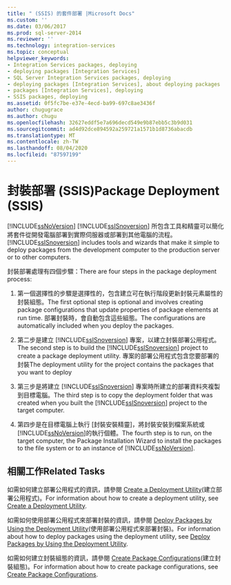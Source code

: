 ```yaml
---
title: " (SSIS) 的套件部署 |Microsoft Docs"
ms.custom: ''
ms.date: 03/06/2017
ms.prod: sql-server-2014
ms.reviewer: ''
ms.technology: integration-services
ms.topic: conceptual
helpviewer_keywords:
- Integration Services packages, deploying
- deploying packages [Integration Services]
- SQL Server Integration Services packages, deploying
- deploying packages [Integration Services], about deploying packages
- packages [Integration Services], deploying
- SSIS packages, deploying
ms.assetid: 0f5fc7be-e37e-4ecd-ba99-697c8ae3436f
author: chugugrace
ms.author: chugu
ms.openlocfilehash: 32627eddf5e7a696decd549e9b87ebb5c3b9d031
ms.sourcegitcommit: ad4d92dce894592a259721a1571b1d8736abacdb
ms.translationtype: MT
ms.contentlocale: zh-TW
ms.lasthandoff: 08/04/2020
ms.locfileid: "87597199"
---
```

# <a name="package-deployment-ssis"></a><span data-ttu-id="67ede-102">封裝部署 (SSIS)</span><span class="sxs-lookup"><span data-stu-id="67ede-102">Package Deployment (SSIS)</span></span>
  [!INCLUDE[ssNoVersion](../../includes/ssnoversion-md.md)] <span data-ttu-id="67ede-103">[!INCLUDE[ssISnoversion](../../includes/ssisnoversion-md.md)] 所包含工具和精靈可以簡化將套件從開發電腦部署到實際伺服器或部署到其他電腦的流程。</span><span class="sxs-lookup"><span data-stu-id="67ede-103">[!INCLUDE[ssISnoversion](../../includes/ssisnoversion-md.md)] includes tools and wizards that make it simple to deploy packages from the development computer to the production server or to other computers.</span></span>  
  
 <span data-ttu-id="67ede-104">封裝部署處理有四個步驟：</span><span class="sxs-lookup"><span data-stu-id="67ede-104">There are four steps in the package deployment process:</span></span>  
  
1.  <span data-ttu-id="67ede-105">第一個選擇性的步驟是選擇性的，包含建立可在執行階段更新封裝元素屬性的封裝組態。</span><span class="sxs-lookup"><span data-stu-id="67ede-105">The first optional step is optional and involves creating package configurations that update properties of package elements at run time.</span></span> <span data-ttu-id="67ede-106">部署封裝時，會自動包含這些組態。</span><span class="sxs-lookup"><span data-stu-id="67ede-106">The configurations are automatically included when you deploy the packages.</span></span>  
  
2.  <span data-ttu-id="67ede-107">第二步是建立 [!INCLUDE[ssISnoversion](../../includes/ssisnoversion-md.md)] 專案，以建立封裝部署公用程式。</span><span class="sxs-lookup"><span data-stu-id="67ede-107">The second step is to build the [!INCLUDE[ssISnoversion](../../includes/ssisnoversion-md.md)] project to create a package deployment utility.</span></span> <span data-ttu-id="67ede-108">專案的部署公用程式包含您要部署的封裝</span><span class="sxs-lookup"><span data-stu-id="67ede-108">The deployment utility for the project contains the packages that you want to deploy</span></span>  
  
3.  <span data-ttu-id="67ede-109">第三步是將建立 [!INCLUDE[ssISnoversion](../../includes/ssisnoversion-md.md)] 專案時所建立的部署資料夾複製到目標電腦。</span><span class="sxs-lookup"><span data-stu-id="67ede-109">The third step is to copy the deployment folder that was created when you built the [!INCLUDE[ssISnoversion](../../includes/ssisnoversion-md.md)] project to the target computer.</span></span>  
  
4.  <span data-ttu-id="67ede-110">第四步是在目標電腦上執行 [封裝安裝精靈]，將封裝安裝到檔案系統或 [!INCLUDE[ssNoVersion](../../includes/ssnoversion-md.md)]的執行個體。</span><span class="sxs-lookup"><span data-stu-id="67ede-110">The fourth step is to run, on the target computer, the Package Installation Wizard to install the packages to the file system or to an instance of [!INCLUDE[ssNoVersion](../../includes/ssnoversion-md.md)].</span></span>  
  
## <a name="related-tasks"></a><span data-ttu-id="67ede-111">相關工作</span><span class="sxs-lookup"><span data-stu-id="67ede-111">Related Tasks</span></span>  
 <span data-ttu-id="67ede-112">如需如何建立部署公用程式的資訊，請參閱 [Create a Deployment Utility](../create-a-deployment-utility.md)(建立部署公用程式)。</span><span class="sxs-lookup"><span data-stu-id="67ede-112">For information about how to create a deployment utility, see [Create a Deployment Utility](../create-a-deployment-utility.md).</span></span>  
  
 <span data-ttu-id="67ede-113">如需如何使用部署公用程式來部署封裝的資訊，請參閱 [Deploy Packages by Using the Deployment Utility](../deploy-packages-by-using-the-deployment-utility.md)(使用部署公用程式來部署封裝)。</span><span class="sxs-lookup"><span data-stu-id="67ede-113">For information about how to deploy packages using the deployment utility, see [Deploy Packages by Using the Deployment Utility](../deploy-packages-by-using-the-deployment-utility.md).</span></span>  
  
 <span data-ttu-id="67ede-114">如需如何建立封裝組態的資訊，請參閱 [Create Package Configurations](../create-package-configurations.md)(建立封裝組態)。</span><span class="sxs-lookup"><span data-stu-id="67ede-114">For information about how to create package configurations, see [Create Package Configurations](../create-package-configurations.md).</span></span>  
  
  
